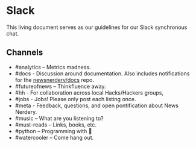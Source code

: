 # Slack

This living document serves as our guidelines for our Slack synchronous chat.

## Channels
* #analytics – Metrics madness.
* #docs - Discussion around documentation. Also includes notifications for the [newsnerdery/docs](https://github.com/newsnerdery/docs) repo.
* #futureofnews – Thinkfluence away.
* #hh - For collaboration across local Hacks/Hackers groups,
* #jobs - Jobs! Please only post each listing once.
* #meta - Feedback, questions, and open pontification about News Nerdery.
* #music – What are you listening to?
* #must-reads – Links, books, etc.
* #python – Programming with :snake:
* #watercooler – Come hang out.
